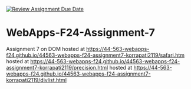 [![Review Assignment Due Date](https://classroom.github.com/assets/deadline-readme-button-22041afd0340ce965d47ae6ef1cefeee28c7c493a6346c4f15d667ab976d596c.svg)](https://classroom.github.com/a/NPDM3uFp)
# WebApps-F24-Assignment-7
Assignment 7 on DOM
hosted at https://44-563-webapps-f24.github.io/44563-webapps-f24-assignment7-korrapati2119/safari.htm
hosted at https://44-563-webapps-f24.github.io/44563-webapps-f24-assignment7-korrapati2119/precision.html
hosted at https://44-563-webapps-f24.github.io/44563-webapps-f24-assignment7-korrapati2119/divlist.html
